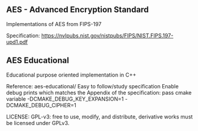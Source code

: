 AES - Advanced Encryption Standard
----------------------------------

Implementations of AES from FIPS-197

Specification: https://nvlpubs.nist.gov/nistpubs/FIPS/NIST.FIPS.197-upd1.pdf

AES Educational
----------------------------------

Educational purpose oriented implementation in C++

Reference: aes-educational/
Easy to follow/study specification
Enable debug prints which matches the Appendix of the specification:
pass cmake variable -DCMAKE_DEBUG_KEY_EXPANSION=1 -DCMAKE_DEBUG_CIPHER=1

LICENSE: GPL-v3:
free to use, modify, and distribute, derivative works must be licensed under GPLv3.